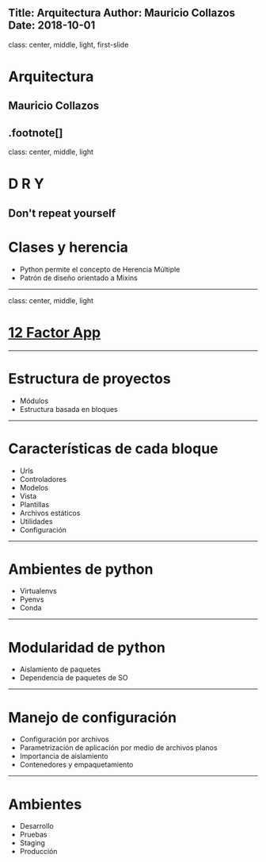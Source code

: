 Title: Arquitectura
Author: Mauricio Collazos
Date: 2018-10-01
![]()
---
class: center, middle, light, first-slide
# Arquitectura
## Mauricio Collazos
.footnote[]
---
class: center, middle, light
# D R Y
Don't repeat yourself
---
# Clases y herencia
- Python permite el concepto de Herencia Múltiple
- Patrón de diseño orientado a Mixins
---
class: center, middle, light

# [12 Factor App](https://12factor.net/es/)
---
# Estructura de proyectos
- Módulos
- Estructura basada en bloques
---
# Características de cada bloque
- Urls
- Controladores
- Modelos
- Vista 
- Plantillas
- Archivos estáticos
- Utilidades
- Configuración
---
# Ambientes de python
- Virtualenvs
- Pyenvs
- Conda

--- 
# Modularidad de python

- Aislamiento de paquetes
- Dependencia de paquetes de SO
--- 
# Manejo de configuración
- Configuración por archivos
- Parametrización de aplicación por medio de archivos planos
- Importancia de aislamiento
- Contenedores y empaquetamiento
---
# Ambientes 
- Desarrollo
- Pruebas
- Staging
- Producción
